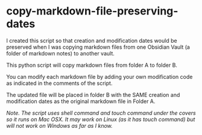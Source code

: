 # copy-markdown-file-preserving-dates

I created this script so that creation and modification dates would be preserved when I was copying markdown files from one Obsidian Vault (a folder of markdown notes) to another vault.

This python script will copy markdown files from folder A to folder B.

You can modify each markdown file by adding your own modification code as indicated in the comments of the script.

The updated file will be placed in folder B with the SAME creation and modification dates as the original markdown file in Folder A.

<i>Note. The script uses shell command and touch command under the covers so it runs on Mac OSX. It may work on Linux (as it has touch command) but will not work on Windows as far as I know.</i>
